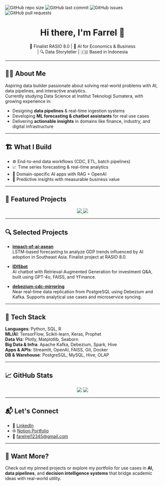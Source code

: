 ![GitHub repo size](https://img.shields.io/github/repo-size/Julio-analyst/debezium-cdc-mirroring)
![GitHub last commit](https://img.shields.io/github/last-commit/Julio-analyst/debezium-cdc-mirroring)
![GitHub issues](https://img.shields.io/github/issues/Julio-analyst/debezium-cdc-mirroring)
![GitHub pull requests](https://img.shields.io/github/issues-pr/Julio-analyst/debezium-cdc-mirroring)

<h1 align="center">Hi there, I'm Farrel 👋</h1>

<p align="center">
🎯 Finalist RASIO 8.0 | 🧠 AI for Economics & Business <br>
| 🔍 Data Storyteller | 🇮🇩 Based in Indonesia
</p>

---

## 👨‍💼 About Me

Aspiring data builder passionate about solving real-world problems with AI, data pipelines, and interactive analytics.  
Currently studying Data Science at Institut Teknologi Sumatera, with growing experience in:

- Designing **data pipelines** & real-time ingestion systems
- Developing **ML forecasting & chatbot assistants** for real use cases
- Delivering **actionable insights** in domains like finance, industry, and digital infrastructure

---

## 🏗 What I Build

- ⚙️ End-to-end data workflows (CDC, ETL, batch pipelines)
- 📈 Time series forecasting & real-time analytics
- 🤖 Domain-specific AI apps with RAG + OpenAI
- 🧠 Predictive insights with measurable business value

---

## 🚀 Featured Projects

<p align="center">
  <a href="https://github.com/Julio-analyst/impact-of-ai-asean">
    <img src="https://github-readme-stats.vercel.app/api/pin/?username=Julio-analyst&repo=impact-of-ai-asean&theme=default" />
  </a>
  <a href="https://github.com/Julio-analyst/IDISbot">
    <img src="https://github-readme-stats.vercel.app/api/pin/?username=Julio-analyst&repo=IDISbot&theme=default" />
  </a>
</p>

---

## 🔍 Selected Projects

- **[impact-of-ai-asean](https://github.com/Julio-analyst/impact-of-ai-asean)**  
  LSTM-based forecasting to analyze GDP trends influenced by AI adoption in Southeast Asia. Finalist project at RASIO 8.0.

- **[IDISbot](https://github.com/Julio-analyst/IDISbot)**  
  AI chatbot with Retrieval-Augmented Generation for investment Q&A, built using GPT-4o, FAISS, and YFinance.

- **[debezium-cdc-mirroring](https://github.com/Julio-analyst/debezium-cdc-mirroring)**  
  Near real-time data replication from PostgreSQL using Debezium and Kafka. Supports analytical use cases and microservice syncing.

---

## 🧰 Tech Stack

**Languages**: Python, SQL, R  
**ML/AI**: TensorFlow, Scikit-learn, Keras, Prophet  
**Data Viz**: Plotly, Matplotlib, Seaborn  
**Big Data & Infra**: Apache Kafka, Debezium, Spark, Hive  
**Apps & APIs**: Streamlit, OpenAI, FAISS, Git, Docker  
**DB & Warehouse**: PostgreSQL, MySQL, Hive, OLAP

---

## 📈 GitHub Stats

<p align="center">
  <img src="https://github-readme-stats.vercel.app/api?username=Julio-analyst&show_icons=true&theme=default" />
  <img src="https://github-readme-stats.vercel.app/api/top-langs/?username=Julio-analyst&layout=compact&theme=default" />
</p>

---

## 📬 Let's Connect

- 🔗 [LinkedIn](https://www.linkedin.com/in/farrel-julio-427143288)  
- 🌐 [Notion Portfolio](https://www.notion.so/Farrel-Julio-Akbar-cd09b97e811f4553905e54150035a867?pvs=4)  
- 📧 farelrel12345@gmail.com

---

## 🧭 Want More?

Check out my pinned projects or explore my portfolio for use cases in **AI, data pipelines**, and **decision intelligence systems** that bridge academic ideas with real-world utility.
